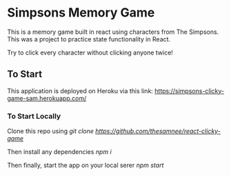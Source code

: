 # Simpsons Memory Game

This is a memory game built in react using characters from The Simpsons. This was a project to practice state functionality in React. 

Try to click every character without clicking anyone twice!

## To Start

This application is deployed on Heroku via this link: https://simpsons-clicky-game-sam.herokuapp.com/

### To Start Locally

Clone this repo using *git clone https://github.com/thesamnee/react-clicky-game*

Then install any dependencies *npm i*

Then finally, start the app on your local serer *npm start*
